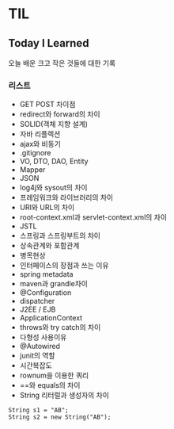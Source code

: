 # TIL
## Today I Learned

오늘 배운 크고 작은 것들에 대한 기록

### **리스트**

- GET POST 차이점
- redirect와 forward의 차이
- SOLID(객체 지향 설계)
- 자바 리플렉션
- ajax와 비동기
- .gitignore
- VO, DTO, DAO, Entity
- Mapper
- JSON
- log4j와 sysout의 차이
- 프레임워크와 라이브러리의 차이
- URI와 URL의 차이
- root-context.xml과 servlet-context.xml의 차이
- JSTL
- 스프링과 스프링부트의 차이
- 상속관계와 포함관계
- 병목현상
- 인터페이스의 장점과 쓰는 이유
- spring metadata
- maven과 grandle차이
- @Configuration
- dispatcher
- J2EE / EJB
- ApplicationContext
- throws와 try catch의 차이
- 다형성 사용이유
- @Autowired
- junit의 역할
- 시간복잡도
- rownum을 이용한 쿼리
- ==와 equals의 차이
- String 리터럴과 생성자의 차이
```
String s1 = "AB";
String s2 = new String("AB");
```